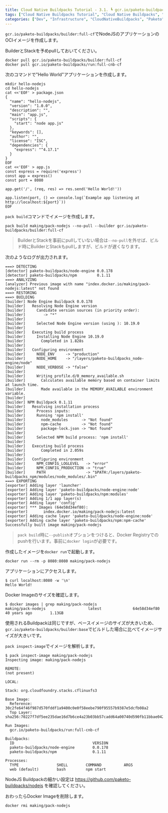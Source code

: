 ```yaml
---
title: Cloud Native Buildpacks Tutorial - 3.1. ┗ gcr.io/paketo-buildpacks/builder:full-cf BuilderでNodeJSアプリのOCIイメージを作成
tags: ["Cloud Native Buildpacks Tutorial", "Cloud Native Buildpacks", "Paketo", "Series"]
categories: ["Dev", "Infrastructure", "CloudNativeBuildpacks", "Paketo"]
---
```


`gcr.io/paketo-buildpacks/builder:full-cf`でNodeJSのアプリケーションのOCIイメージを作成します。

BuilderとStackを予めpullしておいてください。

```
docker pull gcr.io/paketo-buildpacks/builder:full-cf
docker pull gcr.io/paketo-buildpacks/run:full-cnb-cf
```

次のコマンドで"Hello World"アプリケーションを作成します。

```
mkdir hello-nodejs
cd hello-nodejs
cat <<'EOF' > package.json
{
  "name": "hello-nodejs",
  "version": "1.0.0",
  "description": "",
  "main": "app.js",
  "scripts": {
    "start": "node app.js"
  },
  "keywords": [],
  "author": "",
  "license": "ISC",
  "dependencies": {
    "express": "^4.17.1"
  }
}
EOF
cat <<'EOF' > app.js
const express = require('express')
const app = express()
const port = 8080

app.get('/', (req, res) => res.send('Hello World!'))

app.listen(port, () => console.log(`Example app listening at http://localhost:${port}`))
EOF
```

`pack build`コマンドでイメージを作成します。

```
pack build making/pack-nodejs --no-pull --builder gcr.io/paketo-buildpacks/builder:full-cf
```

> BuilderとStackを事前にpullしていない場合は`--no-pull`を外せば、ビルド時にBuilderとStackもpullしますが、ビルドが遅くなります。

次のようなログが出力されます。

```
===> DETECTING
[detector] paketo-buildpacks/node-engine 0.0.178
[detector] paketo-buildpacks/npm         0.1.11
===> ANALYZING
[analyzer] Previous image with name "index.docker.io/making/pack-nodejs:latest" not found
===> RESTORING
===> BUILDING
[builder] Node Engine Buildpack 0.0.178
[builder]   Resolving Node Engine version
[builder]     Candidate version sources (in priority order):
[builder]        -> "*"
[builder] 
[builder]     Selected Node Engine version (using ): 10.19.0
[builder] 
[builder]   Executing build process
[builder]     Installing Node Engine 10.19.0
[builder]       Completed in 1.828s
[builder] 
[builder]   Configuring environment
[builder]     NODE_ENV     -> "production"
[builder]     NODE_HOME    -> "/layers/paketo-buildpacks_node-engine/node"
[builder]     NODE_VERBOSE -> "false"
[builder] 
[builder]     Writing profile.d/0_memory_available.sh
[builder]       Calculates available memory based on container limits at launch time.
[builder]       Made available in the MEMORY_AVAILABLE environment variable.
[builder] 
[builder] NPM Buildpack 0.1.11
[builder]   Resolving installation process
[builder]     Process inputs:
[builder]     Running 'npm install'
[builder]       node_modules      -> "Not found"
[builder]       npm-cache         -> "Not found"
[builder]       package-lock.json -> "Not found"
[builder] 
[builder]     Selected NPM build process: 'npm install'
[builder] 
[builder]   Executing build process
[builder]       Completed in 2.059s
[builder] 
[builder]   Configuring environment
[builder]     NPM_CONFIG_LOGLEVEL   -> "error"
[builder]     NPM_CONFIG_PRODUCTION -> "true"
[builder]     PATH                  -> "$PATH:/layers/paketo-buildpacks_npm/modules/node_modules/.bin"
===> EXPORTING
[exporter] Adding layer 'launcher'
[exporter] Adding layer 'paketo-buildpacks/node-engine:node'
[exporter] Adding layer 'paketo-buildpacks/npm:modules'
[exporter] Adding 1/1 app layer(s)
[exporter] Adding layer 'config'
[exporter] *** Images (64e58d34ef80):
[exporter]       index.docker.io/making/pack-nodejs:latest
[exporter] Adding cache layer 'paketo-buildpacks/node-engine:node'
[exporter] Adding cache layer 'paketo-buildpacks/npm:npm-cache'
Successfully built image making/pack-nodejs
```

> `pack build`時に`--publish`オプションをつけると、Docker Registryでのpushを行います。事前に`docker login`が必要です。

作成したイメージを`docker run`で起動します。

```
docker run --rm -p 8080:8080 making/pack-nodejs
```

アプリケーションにアクセスします。

```
$ curl localhost:8080 -w '\n'
Hello World!
```

Docker Imageのサイズを確認します。

```
$ docker images | grep making/pack-nodejs
making/pack-nodejs                   latest              64e58d34ef80        40 years ago        1.13GB
```

使用されるBuildpackは同じですが、ベースイメージのサイズが大きいため、`gcr.io/paketo-buildpacks/builder:base`でビルドした場合に比べてイメージサイズが大きいです。

`pack inspect-image`でイメージを解析します。

```
$ pack inspect-image making/pack-nodejs
Inspecting image: making/pack-nodejs

REMOTE:
(not present)

LOCAL:

Stack: org.cloudfoundry.stacks.cflinuxfs3

Base Image:
  Reference: 30c2fe64f46f987d570fddf1a9400c0e0f58eebe790f95557b9387e5dcfb08a2
  Top Layer: sha256:70227f7df5ee235dae16d7b6ce4a23b03bb57cadd64a00740d590fb11bbae042

Run Images:
  gcr.io/paketo-buildpacks/run:full-cnb-cf

Buildpacks:
  ID                                   VERSION
  paketo-buildpacks/node-engine        0.0.178
  paketo-buildpacks/npm                0.1.11

Processes:
  TYPE                 SHELL        COMMAND          ARGS
  web (default)        bash         npm start  
```

NodeJS Buildpackの細かい設定は
https://github.com/paketo-buildpacks/nodejs
を確認してください。

おわったらDocker Imageを削除します。

```
docker rmi making/pack-nodejs
```
